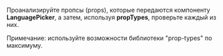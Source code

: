 Проанализируйте пропсы (props), которые передаются компоненту **LanguagePicker**, а затем, используя **propTypes**, проверьте каждый из них.

Примечание: используйте возможности библиотеки "prop-types" по максимуму.
